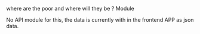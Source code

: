 where are the poor and where will they be ? Module

No API module for this, the data is currently with in the frontend APP as json data.